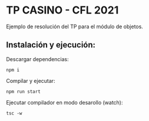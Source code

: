 # TP CASINO - CFL 2021

Ejemplo de resolución del TP para el módulo de objetos.

## Instalación y ejecución:

Descargar dependencias:

```
npm i
```

Compilar y ejecutar:

```
npm run start
```

Ejecutar compilador en modo desarollo (watch):
```
tsc -w
```